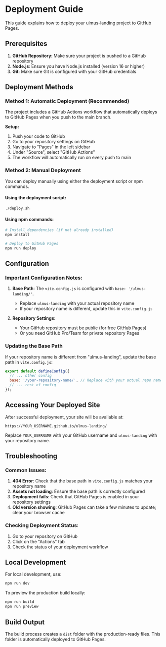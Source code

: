 # Deployment Guide

This guide explains how to deploy your ulmus-landing project to GitHub Pages.

## Prerequisites

1. **GitHub Repository**: Make sure your project is pushed to a GitHub repository
2. **Node.js**: Ensure you have Node.js installed (version 16 or higher)
3. **Git**: Make sure Git is configured with your GitHub credentials

## Deployment Methods

### Method 1: Automatic Deployment (Recommended)

The project includes a GitHub Actions workflow that automatically deploys to GitHub Pages when you push to the main branch.

**Setup:**
1. Push your code to GitHub
2. Go to your repository settings on GitHub
3. Navigate to "Pages" in the left sidebar
4. Under "Source", select "GitHub Actions"
5. The workflow will automatically run on every push to main

### Method 2: Manual Deployment

You can deploy manually using either the deployment script or npm commands.

#### Using the deployment script:
```bash
./deploy.sh
```

#### Using npm commands:
```bash
# Install dependencies (if not already installed)
npm install

# Deploy to GitHub Pages
npm run deploy
```

## Configuration

### Important Configuration Notes:

1. **Base Path**: The `vite.config.js` is configured with `base: '/ulmus-landing/'`. 
   - Replace `ulmus-landing` with your actual repository name
   - If your repository name is different, update this in `vite.config.js`

2. **Repository Settings**: 
   - Your GitHub repository must be public (for free GitHub Pages)
   - Or you need GitHub Pro/Team for private repository Pages

### Updating the Base Path

If your repository name is different from "ulmus-landing", update the base path in `vite.config.js`:

```javascript
export default defineConfig({
  // ... other config
  base: '/your-repository-name/', // Replace with your actual repo name
  // ... rest of config
});
```

## Accessing Your Deployed Site

After successful deployment, your site will be available at:
```
https://YOUR_USERNAME.github.io/ulmus-landing/
```

Replace `YOUR_USERNAME` with your GitHub username and `ulmus-landing` with your repository name.

## Troubleshooting

### Common Issues:

1. **404 Error**: Check that the base path in `vite.config.js` matches your repository name
2. **Assets not loading**: Ensure the base path is correctly configured
3. **Deployment fails**: Check that GitHub Pages is enabled in your repository settings
4. **Old version showing**: GitHub Pages can take a few minutes to update; clear your browser cache

### Checking Deployment Status:

1. Go to your repository on GitHub
2. Click on the "Actions" tab
3. Check the status of your deployment workflow

## Local Development

For local development, use:
```bash
npm run dev
```

To preview the production build locally:
```bash
npm run build
npm run preview
```

## Build Output

The build process creates a `dist` folder with the production-ready files. This folder is automatically deployed to GitHub Pages.
